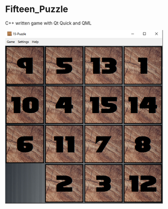 # Fifteen_Puzzle

C++ written game with Qt Quick and QML

![plot](./Fifteen_Puzzle/readme_pics/init_page.png)